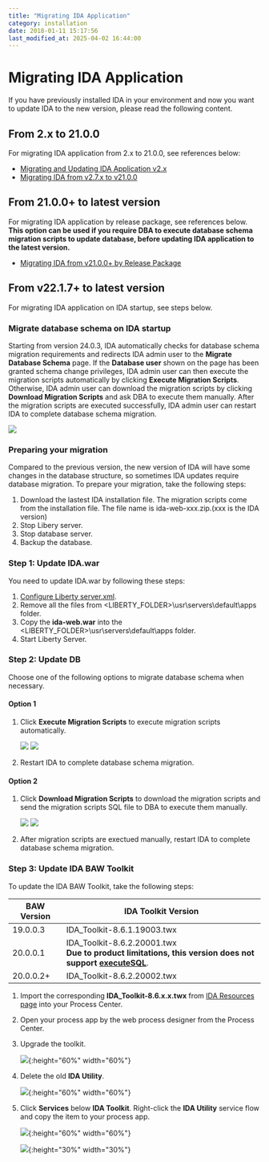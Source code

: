 ```yaml
---
title: "Migrating IDA Application"
category: installation
date: 2018-01-11 15:17:56
last_modified_at: 2025-04-02 16:44:00
---
```


# Migrating IDA Application

If you have previously installed IDA in your environment and now you want to update IDA to the new version, please read the following content.

## From 2.x to 21.0.0
For migrating IDA application from 2.x to 21.0.0, see references below:
 - [Migrating and Updating IDA Application v2.x](../references/references-migrating-and-updating-ida-application-v2.x.html)
 - [Migrating IDA from v2.7.x to v21.0.0](../references/references-migrating-ida-from-v2.7.x-to-v21.0.0.html)

## From 21.0.0+ to latest version
For migrating IDA application by release package, see references below. **This option can be used if you require DBA to execute database schema migration scripts to update database, before updating IDA application to the latest version.**
 - [Migrating IDA from v21.0.0+ by Release Package](../references/references-migrating-ida-from-v21.0.0-by-release-package.html)

## From v22.1.7+ to latest version
For migrating IDA application on IDA startup, see steps below. 

### Migrate database schema on IDA startup
Starting from version 24.0.3, IDA automatically checks for database schema migration requirements and redirects IDA admin user to the **Migrate Database Schema** page. If the **Database user** shown on the page has been granted schema change privileges, IDA admin user can then execute the migration scripts automatically by clicking **Execute Migration Scripts**. Otherwise, IDA admin user can download the migration scripts by clicking **Download Migration Scripts** and ask DBA to execute them manually. After the migration scripts are executed successfully, IDA admin user can restart IDA to complete database schema migration.

![][database_schema_migration_page]

### Preparing your migration

Compared to the previous version, the new version of IDA will have some changes in the database structure, so sometimes IDA updates require database migration. To prepare your migration, take the following steps:

1. Download the lastest IDA installation file. The migration scripts come from the installation file. The file name is ida-web-xxx.zip.(xxx is the IDA version)
2. Stop Libery server.  
3. Stop database server.  
4. Backup the database.  

### Step 1: Update IDA.war

You need to update IDA.war by following these steps:

1. [Configure Liberty server.xml](../installation/installation-installing-ida-application.html#installing-on-liberty).
2. Remove all the files from <LIBERTY_FOLDER>\usr\servers\default\apps folder.     
3. Copy the **ida-web.war** into the <LIBERTY_FOLDER>\usr\servers\default\apps folder.    
4. Start Liberty Server.

### Step 2: Update DB
Choose one of the following options to migrate database schema when necessary.

#### Option 1

1. Click **Execute Migration Scripts** to execute migration scripts automatically.

    ![][database_schema_migration_page_execute]
    ![][database_schema_migration_page_execute_result]

2. Restart IDA to complete database schema migration.


#### Option 2

1. Click **Download Migration Scripts** to download the migration scripts and send the migration scripts SQL file to DBA to execute them manually.

    ![][database_schema_migration_page_download]
    ![][database_schema_migration_page_downloaded_sql]

2. After migration scripts are exectued manually, restart IDA to complete database schema migration.

### Step 3: Update IDA BAW Toolkit

To update the IDA BAW Toolkit, take the following steps:

BAW Version | IDA Toolkit Version
     ----------------------|-------------------
      19.0.0.3 | IDA_Toolkit-8.6.1.19003.twx
      20.0.0.1 | IDA_Toolkit-8.6.2.20001.twx <br> **Due to product limitations, this version does not support [executeSQL](../references/references-test-command.html#executesql)**.
      20.0.0.2+ | IDA_Toolkit-8.6.2.20002.twx

1. Import the corresponding **IDA_Toolkit-8.6.x.x.twx** from [IDA Resources page](../administration/administration-resources.html) into your Process Center.

2. Open your process app by the web process designer from the Process Center.

3. Upgrade the toolkit.

    ![][toolkit-upgrade-1-v21]{:height="60%" width="60%"}

4. Delete the old **IDA Utility**.

    ![][toolkit-upgrade-2]{:height="60%" width="60%"}

5. Click **Services** below **IDA Toolkit**. Right-click the **IDA Utility** service flow and copy the item to your process app.

    ![][toolkit-upgrade-3-v21]{:height="60%" width="60%"}

    ![][toolkit-upgrade-4]{:height="30%" width="30%"}

[ida_version]: ../images/install/ida_version.png
[toolkit-upgrade-1-v21]: ../images/references/IDAbpmToolkitUpgrade_1-v21.png
[toolkit-upgrade-2]: ../images/references/IDAbpmToolkitUpgrade_2.png
[toolkit-upgrade-3-v21]: ../images/references/IDAbpmToolkitUpgrade_3-v21.png
[toolkit-upgrade-4]: ../images/install/ida_toolkit_copy_to_item.png
[database_schema_migration_page]: ../images/install/database_schema_migration_page.png
[database_schema_migration_page_execute]: ../images/install/database_schema_migration_page_execute.png
[database_schema_migration_page_execute_result]: ../images/install/database_schema_migration_page_execute_result.png
[database_schema_migration_page_download]: ../images/install/database_schema_migration_page_download.png
[database_schema_migration_page_downloaded_sql]: ../images/install/database_schema_migration_page_downloaded_sql.png
